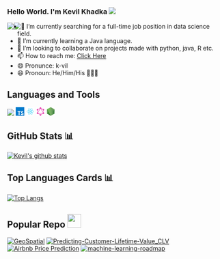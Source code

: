 ### Hello World. I'm Kevil Khadka <img src="https://files.aashutosh.dev/hey.gif" width="32px">

<a href="https://www.linkedin.com/in/kevilkhadka/" target="_blank">
  <img align="left" src="https://img.shields.io/badge/LinkedIn-Kevil%20Khadka-blue" />
</a>
<a href="https://github.com/kk289?tab=followers" target="_blank">
  <img align="left" src="https://img.shields.io/github/followers/kk289?style=social" />
</a>

- 🔭  I’m currently searching for a full-time job position in data science field.
- 🌱  I’m currently learning a Java language.
- 👯  I’m looking to collaborate on projects made with python, java, R etc.
- 📫  How to reach me: [Click Here](https://www.linkedin.com/in/kevilkhadka/)
- 😄  Pronunce: k-vil
- 😄  Pronoun: He/Him/His 🙍🏻‍♂️

## Languages and Tools

<code><img height="20" src="https://raw.githubusercontent.com/github/explore/80688e429a7d4ef2fca1e82350fe8e3517d3494d/topics/rstudio/rstudio.png"></code>
<code><img height="20" src="https://raw.githubusercontent.com/github/explore/80688e429a7d4ef2fca1e82350fe8e3517d3494d/topics/typescript/typescript.png"></code>
<code><img height="20" src="https://raw.githubusercontent.com/github/explore/80688e429a7d4ef2fca1e82350fe8e3517d3494d/topics/react/react.png"></code>
<code><img height="20" src="https://raw.githubusercontent.com/github/explore/5c058a388828bb5fde0bcafd4bc867b5bb3f26f3/topics/graphql/graphql.png"></code>
<code><img height="20" src="https://raw.githubusercontent.com/github/explore/80688e429a7d4ef2fca1e82350fe8e3517d3494d/topics/nodejs/nodejs.png"></code>    


## GitHub Stats 📊

[![Kevil's github stats](https://github-readme-stats.vercel.app/api?username=kk289&show_icons=true&theme=tokyonight)](https://github.com/kk289/kk289)

## Top Languages Cards 📊
[![Top Langs](https://github-readme-stats.vercel.app/api/top-langs/?username=kk289&layout=compact)](https://github.com/kk289)

## Popular Repo <img height="32" width="32" src="https://simpleicons.org/icons/github.svg" />
[![GeoSpatial](https://github-readme-stats.vercel.app/api/pin/?username=kk289&repo=GeoSpatial&show_owner=true)](https://github.com/kk289/GeoSpatial)
[![Predicting-Customer-Lifetime-Value_CLV](https://github-readme-stats.vercel.app/api/pin/?username=kk289&repo=Predicting-Customer-Lifetime-Value_CLV&show_owner=true)](https://github.com/kk289/Predicting-Customer-Lifetime-Value_CLV)
[![Airbnb Price Prediction](https://github-readme-stats.vercel.app/api/pin/?username=kk289&repo=Airbnb-Price-Prediction&show_owner=true)](https://github.com/kk289/Airbnb-Price-Prediction)
[![machine-learning-roadmap](https://github-readme-stats.vercel.app/api/pin/?username=mrdbourke&repo=machine-learning-roadmap&show_owner=true)](https://github.com/mrdbourke/machine-learning-roadmap)
